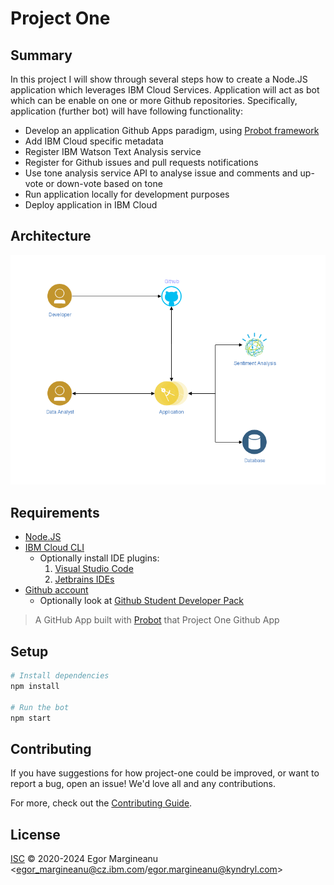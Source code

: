 # Project One

## Summary

In this project I will show through several steps how to create a Node.JS application which leverages IBM Cloud Services. 
Application will act as bot which can be enable on one or more Github repositories. Specifically, application (further bot) 
will have following functionality:
 - Develop an application Github Apps paradigm, using [Probot framework](https://probot.github.io/)
 - Add IBM Cloud specific metadata
 - Register IBM Watson Text Analysis service
 - Register for Github issues and pull requests notifications
 - Use tone analysis service API to analyse issue and comments and up-vote or down-vote based on tone
 - Run application locally for development purposes
 - Deploy application in IBM Cloud
 
## Architecture

![Project One Architecture](resources/architecture.png "Project One Architecture")

## Requirements

 - [Node.JS](https://nodejs.org/en/)
 - [IBM Cloud CLI](https://cloud.ibm.com/docs/cli/reference/ibmcloud?topic=cloud-cli-install-ibmcloud-cli)
   * Optionally install IDE plugins:
     1. [Visual Studio Code](https://cloud.ibm.com/docs/cli/reference/ibmcloud?topic=cloud-cli-ibm-dev-tools-for-vscode)
     2. [Jetbrains IDEs](https://cloud.ibm.com/docs/cli/reference/ibmcloud?topic=cloud-cli-ibm-dev-tools-for-jetbrains)
 - [Github account](https://github.com/join?source=header-home)
   * Optionally look at [Github Student Developer Pack](https://education.github.com/pack)


> A GitHub App built with [Probot](https://github.com/probot/probot) that Project One Github App

## Setup

```sh
# Install dependencies
npm install

# Run the bot
npm start
```

## Contributing

If you have suggestions for how project-one could be improved, or want to report a bug, open an issue! We'd love all and any contributions.

For more, check out the [Contributing Guide](CONTRIBUTING.md).

## License

[ISC](LICENSE) © 2020-2024 Egor Margineanu <egor_margineanu@cz.ibm.com/egor.margineanu@kyndryl.com>
